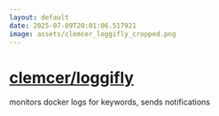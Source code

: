 ```yaml
---
layout: default
date: 2025-07-09T20:01:06.517921
image: assets/clemcer_loggifly_cropped.png
---
```


# [clemcer/loggifly](https://github.com/clemcer/loggifly)

monitors docker logs for keywords, sends notifications

